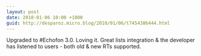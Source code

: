 ```yaml
---
layout: post
date: 2010-01-06 10:00 +1000
guid: http://desparoz.micro.blog/2010/01/06/t7454386444.html
---
```

Upgraded to #Echofon 3.0. Loving it. Great lists integration &amp; the developer has listened to users - both old &amp; new RTs supported.
